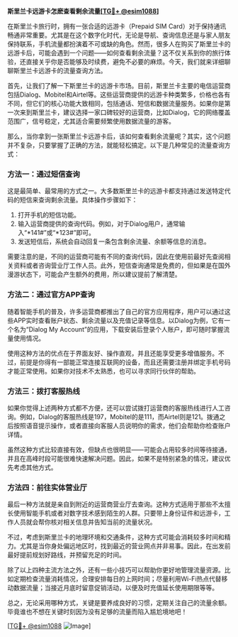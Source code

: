 **斯里兰卡远游卡怎麽查看剩余流量[[TG💪+ @esim1088](https://t.me/s/esim1088)]**

在斯里兰卡旅行时，拥有一张合适的远游卡（Prepaid SIM Card）对于保持通讯畅通非常重要。尤其是在这个数字化时代，无论是导航、查询信息还是与家人朋友保持联系，手机流量都扮演着不可或缺的角色。然而，很多人在购买了斯里兰卡的远游卡后，可能会遇到一个问题——如何查看剩余流量？这不仅关系到你的旅行体验，还直接关乎你是否能够及时续费，避免不必要的麻烦。今天，我们就来详细聊聊斯里兰卡远游卡的流量查询方法。

首先，让我们了解一下斯里兰卡的远游卡市场。目前，斯里兰卡主要的电信运营商包括Dialog、Mobitel和Airtel等。这些运营商提供的远游卡种类繁多，价格也各有不同，但它们的核心功能大致相同，包括通话、短信和数据流量服务。如果你是第一次来到斯里兰卡，建议选择一家口碑较好的运营商，比如Dialog，它的网络覆盖范围广，信号稳定，尤其适合需要频繁使用数据流量的游客。

那么，当你拿到一张斯里兰卡远游卡后，该如何查看剩余流量呢？其实，这个问题并不复杂，只要掌握了正确的方法，就能轻松搞定。以下是几种常见的流量查询方式：

### 方法一：通过短信查询

这是最简单、最常用的方式之一。大多数斯里兰卡的远游卡都支持通过发送特定代码的短信来查询剩余流量。具体操作步骤如下：

1. 打开手机的短信功能。
2. 输入运营商提供的查询代码。例如，对于Dialog用户，通常输入“*141#”或“*123#”即可。
3. 发送短信后，系统会自动回复一条包含剩余流量、余额等信息的消息。

需要注意的是，不同的运营商可能有不同的查询代码，因此在使用前最好先查阅相关资料或者咨询营业厅工作人员。此外，短信查询通常是免费的，但如果是在国外漫游状态下，可能会产生额外的费用，所以建议提前了解清楚。

### 方法二：通过官方APP查询

随着智能手机的普及，许多运营商都推出了自己的官方应用程序，用户可以通过这些APP实时查看账户状态、剩余流量以及充值记录等信息。以Dialog为例，它有一个名为“Dialog My Account”的应用，下载安装后登录个人账户，即可随时掌握流量使用情况。

使用这种方法的优点在于界面友好、操作直观，并且还能享受更多增值服务。不过，前提是你得有一部能正常连接互联网的设备，而且还需要注册并绑定手机号码才能正常使用。如果你对技术不太熟悉，也可以寻求同行伙伴的帮助。

### 方法三：拨打客服热线

如果你觉得上述两种方式都不方便，还可以尝试拨打运营商的客服热线进行人工咨询。例如，Dialog的客服热线是197，Mobitel的是111，而Airtel则是121。拨通之后按照语音提示操作，或者直接向客服人员说明你的需求，他们会帮助你检查账户详情。

虽然这种方式比较直接有效，但缺点也很明显——可能会占用较多时间等待接通，并且在高峰时段可能很难快速解决问题。因此，如果不是特别紧急的情况，建议优先考虑其他方式。

### 方法四：前往实体营业厅

最后一种方法就是亲自到附近的运营商营业厅去查询。这种方式适用于那些不太擅长使用智能手机或者对数字技术感到陌生的人群。只要带上身份证件和远游卡，工作人员就会帮你核对相关信息并告知当前的流量状况。

不过，考虑到斯里兰卡的地理环境和交通条件，这种方式可能会消耗较多时间和精力。尤其是当你身处偏远地区时，找到最近的营业网点并非易事。因此，在出发前最好提前规划好路线，并预留充足的时间。

除了以上四种主流方法之外，还有一些小技巧可以帮助你更好地管理流量资源。比如定期检查流量消耗情况，合理安排每日的上网时间；尽量利用Wi-Fi热点代替移动数据流量；当接近月底时留意促销活动，以便及时充值延长使用期限等等。

总之，无论采用哪种方式，关键是要养成良好的习惯，定期关注自己的流量余额。毕竟谁也不想在关键时刻因为没有足够的流量而陷入尴尬境地吧！

[[TG💪+ @esim1088](https://t.me/s/esim1088) ![Image](https://i.postimg.cc/4NQfJmqS/Snipaste-2025-05-13-00-14-12.png)]